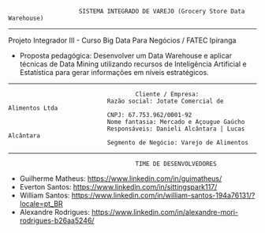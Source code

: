                         SISTEMA INTEGRADO DE VAREJO (Grocery Store Data Warehouse)

-----------------------------------------------------------------------
Projeto Integrador III - Curso Big Data Para Negócios / FATEC Ipiranga

* Proposta pedagógica: Desenvolver um Data Warehouse e aplicar técnicas de Data Mining utilizando recursos de Inteligência Artificial e Estatística para gerar informações em níveis estratégicos.

-----------------------------------------------------------------------

                                        Cliente / Empresa:
                                Razão social: Jotate Comercial de Alimentos Ltda
                                CNPJ: 67.753.962/0001-92
                                Nome fantasia: Mercado e Açougue Gaúcho
                                Responsáveis: Danieli Alcântara | Lucas Alcântara
                                Segmento de Negócio: Varejo de Alimentos

-----------------------------------------------------------------------
                                        TIME DE DESENVOLVEDORES
* Guilherme Matheus: https://www.linkedin.com/in/guimatheus/
* Everton Santos: https://www.linkedin.com/in/sittingspark117/
* William Santos: https://www.linkedin.com/in/william-santos-194a76131/?locale=pt_BR
* Alexandre Rodrigues: https://www.linkedin.com/in/alexandre-mori-rodrigues-b26aa5246/

